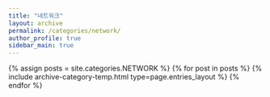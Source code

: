 ```yaml
---
title: "네트워크"
layout: archive
permalink: /categories/network/
author_profile: true
sidebar_main: true
---
```



{% assign posts = site.categories.NETWORK %}
{% for post in posts %} {% include archive-category-temp.html type=page.entries_layout %} {% endfor %}
